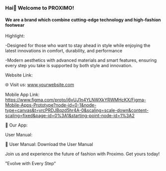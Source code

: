 ### Hai👋 Welcome to PROXIMO!
#### We are a brand which combine cutting-edge technology and high-fashion footwear
Highlight:

-Designed for those who want to stay ahead in style while enjoying the latest innovations in comfort, durability, and performance

-Modern aesthetics with advanced materials and smart features, ensuring every step you take is supported by both style and innovation.

Website Link:

🌐 Visit us: www.yourwebsite.com

Mobile App Link: https://www.figma.com/proto/i6vUJ1n4YLNWXkYRWMHcKX/Figma-Mobile-Apps-Prototype?node-id=0-1&node-type=canvas&t=yrcPRDJBqzd5hr4A-0&scaling=scale-down&content-scaling=fixed&page-id=0%3A1&starting-point-node-id=1%3A2

📲 Our App:

User Manual:

📘 User Manual: Download the User Manual

Join us and experience the future of fashion with Proximo. Get yours today!

"Evolve with Every Step"
